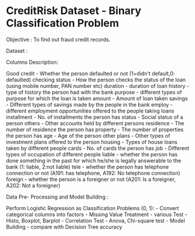 # CreditRisk Dataset - Binary Classification Problem 

Objective : To find out fraud credit records.

Dataset :

Columns	Description:



Good credit	    -                     Whether the person defaulted or not (1=didn't default,0: defaulted)
checking status	 -                    How the person checks the status of the loan (using mobile number, PAN number etc)
duration	-                           duration of loan 
history	 -                            type of history the person had with the bank
purpose	 -                            different types of purpose for which the loan is taken
amount  -                           	Amount of loan taken
savings -                           	Different types of savings made by the people in the bank
employ	-                             different employment opportunities offered to the people taking loans
installment -                       	No. of installments the person has
status	 -                            Social status of a person
others	-                             Other accounts held by different persons
residence	 -                          The number of residence the person has
property	-                           The number of properties the person has
age	-                                 Age of the person
other plans	-                         Other types of investment plans offered to the person
housing	 -                            Types of house loans taken by different people
cards  -                             	No. of cards the person has
job	 -                                Different types of occupation of different people
liable -                            	whether the person has done something in the past for which he/she is legally answerable to the bank (1: liable, 2:not liable) 
tele	-                               whether the person has telephone connection or not (A191: has telephone, A192: No telephone connection)
foreign	-                             whether the person is a foreigner or not (A201: Is a foreigner, A202: Not a foreigner)


Data Pre- Processing and Model Building :

  Perform Logistic Regression as Classification Problems (0, 1):
           - Convert categorical columns into factors
           - Missing Value Treatment 
           - various Test - Histo, Boxplot, Barplot
           - Correlation Test - Anova, Chi-square test
           - Model Building 
           - compare with Decision Tree accuracy 
           
           
  

